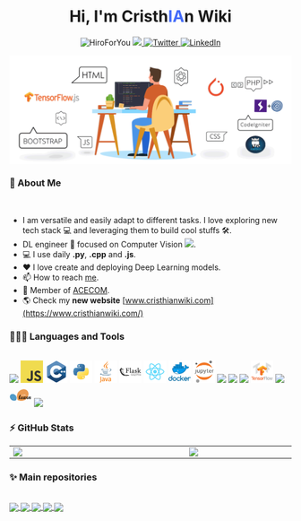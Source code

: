 <h1 align="center">Hi, I'm Cristh<font color="#436BF9">IA</font>n Wiki</h1>

<p align="center"> 
  <img src="https://komarev.com/ghpvc/?username=HiroForYou" alt="HiroForYou" />
  <a href="#">
  <img src="https://img.shields.io/badge/Deep%20Learning-Evangelist-_.svg">
  </a>
	<a href="https://twitter.com/HiroCharlie">
  <img src="https://img.shields.io/twitter/follow/HiroCharlie?label=Twitter&style=social" alt="Twitter">
  </a>
	<a href="https://www.linkedin.com/in/cristhian-wiki/">
  <img src="https://img.shields.io/badge/LinkedIn--_.svg?style=social&logo=linkedin" alt="LinkedIn">
  </a>
</p>

<p align="center"> 
<img align='center' src='dev.svg' width='600"'>
</p>

### 🤵 About Me

<br/>

- I am versatile and easily adapt to different tasks. I love exploring new tech stack 💻 and leveraging them to build cool stuffs 🛠️.
- DL engineer 🤖 focused on Computer Vision
  <img src="https://media.giphy.com/media/WUlplcMpOCEmTGBtBW/giphy.gif" width="30">.
- 💻 I use daily **.py**, **.cpp** and **.js**.
- ❤️ I love create and deploying Deep Learning models.
- 📫 How to reach [me](mailto:christiansanchezsaune@gmail.com).
- 🦝 Member of [ACECOM](https://www.facebook.com/acecom.uni/).
- 🌎 Check my **new website** [www.cristhianwiki.com](https://www.cristhianwiki.com/)

### 👨🏻‍💻 Languages and Tools

<br/>
  <code><img height="40" src="https://www.vectorlogo.zone/logos/gnu_bash/gnu_bash-icon.svg"></code>
  <code><img height="40" src="https://raw.githubusercontent.com/github/explore/80688e429a7d4ef2fca1e82350fe8e3517d3494d/topics/javascript/javascript.png"></code>
  <code><img height="40" src="https://raw.githubusercontent.com/github/explore/80688e429a7d4ef2fca1e82350fe8e3517d3494d/topics/cpp/cpp.png"></code>
  <code><img height="40" src="https://raw.githubusercontent.com/github/explore/80688e429a7d4ef2fca1e82350fe8e3517d3494d/topics/python/python.png"></code>
  <code><img height="40" src="https://raw.githubusercontent.com/github/explore/80688e429a7d4ef2fca1e82350fe8e3517d3494d/topics/java/java.png"></code>
  <code><img height="40" src="https://raw.githubusercontent.com/github/explore/80688e429a7d4ef2fca1e82350fe8e3517d3494d/topics/flask/flask.png"></code>
  <code><img height="40" src="https://raw.githubusercontent.com/github/explore/80688e429a7d4ef2fca1e82350fe8e3517d3494d/topics/react/react.png"></code>
  <code><img height="40" src="https://raw.githubusercontent.com/github/explore/80688e429a7d4ef2fca1e82350fe8e3517d3494d/topics/docker/docker.png"></code>
  <code><img height="40" src="https://raw.githubusercontent.com/github/explore/80688e429a7d4ef2fca1e82350fe8e3517d3494d/topics/jupyter-notebook/jupyter-notebook.png"></code>
  <code><img height="40" src="https://upload.wikimedia.org/wikipedia/commons/thumb/1/10/PyTorch_logo_icon.svg/512px-PyTorch_logo_icon.svg.png"></code>
  <code><img height="40" src="https://avatars.githubusercontent.com/u/49176046?s=200&v=4"></code>
  <code><img height="40" src="https://secure.meetupstatic.com/photos/event/5/9/e/8/600_494063016.jpeg"></code>
  <code><img height="40" src="https://raw.githubusercontent.com/github/explore/80688e429a7d4ef2fca1e82350fe8e3517d3494d/topics/tensorflow/tensorflow.png"></code>
  <code><img height="40" src="https://cdn.worldvectorlogo.com/logos/numpy-1.svg"></code>
  <code><img height="40" src="https://raw.githubusercontent.com/github/explore/80688e429a7d4ef2fca1e82350fe8e3517d3494d/topics/scikit-learn/scikit-learn.png"></code>
  <code><img height="40" src="https://img.icons8.com/color/480/mongodb.png"></code>
<br/>

### ⚡ GitHub Stats

<center>
  <table cellspacing="0" cellpadding="0" style="border:none;">
    <tr>
      <td><img width="300px" align="left" src="https://github-readme-stats-sigma-five.vercel.app/api/top-langs/?username=HiroForYou&show_icons=true&hide_border=true&count_private=true&theme=gruvbox" /></td>
      <td><img width="500px" align="left" src="https://github-readme-stats-sigma-five.vercel.app/api?username=HiroForYou&show_icons=true&hide_border=true&count_private=true&theme=gruvbox"/></td>
    </tr>   
  </table>
</center>

### ✨ Main repositories

<br/>

  <a href="https://github.com/HiroForYou/Deep-Learning-Collection">
  <img align="center" src="https://github-readme-stats-sigma-five.vercel.app/api/pin/?username=HiroForYou&repo=Deep-Learning-Collection&theme=gruvbox" />
  </a>

  <a href="https://github.com/enigmaaiorg/RasPi-BloodView">
  <img align="center" src="https://github-readme-stats-sigma-five.vercel.app/api/pin/?username=enigmaaiorg&repo=RasPi-BloodView&theme=gruvbox" />
  </a>

<a href="https://github.com/HiroForYou/RL-Algorithms">
  <img align="center" src="https://github-readme-stats-sigma-five.vercel.app/api/pin/?username=HiroForYou&repo=RL-Algorithms&theme=gruvbox" />
  </a>

<a href="https://github.com/AcecomFCUNI/faceAcecom">
  <img align="center" src="https://github-readme-stats-sigma-five.vercel.app/api/pin/?username=AcecomFCUNI&repo=faceAcecom&theme=gruvbox" />
</a>

  <a href="https://github.com/uniMedic/uniMedic-App">
  <img align="center" src="https://github-readme-stats-sigma-five.vercel.app/api/pin/?username=uniMedic&repo=uniMedic-App&theme=gruvbox" />
  </a>
